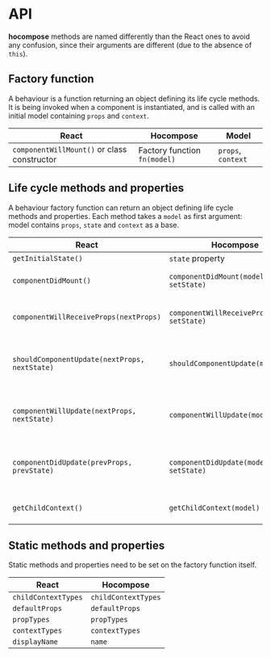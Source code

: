 # API

__hocompose__ methods are named differently than the React ones to avoid any confusion, since their arguments are different (due to the absence of `this`).

## Factory function

A behaviour is a function returning an object defining its life cycle methods. It is being invoked when a component is instantiated, and is called with an initial model containing `props` and `context`.

| React | Hocompose | Model |
| --- | --- | --- |
| `componentWillMount()` or class constructor | Factory function `fn(model)` | `props`, `context` |

## Life cycle methods and properties

A behaviour factory function can return an object defining life cycle methods and properties. Each method takes a `model` as first argument: model contains `props`, `state` and `context` as a base.

| React | Hocompose | Model |
| --- | --- | --- |
| `getInitialState()` | `state` property | |
| `componentDidMount()` | `componentDidMount(model, setState)` | `props`, `state`, `context` |
| `componentWillReceiveProps(nextProps)` | `componentWillReceiveProps(model, setState)` | `props`, `nextProps`, `state`, `context` |
| `shouldComponentUpdate(nextProps, nextState)` | `shouldComponentUpdate(model)` | `props`, `nextProps`, `state`, `nextState`,  `context` |
| `componentWillUpdate(nextProps, nextState)` | `componentWillUpdate(model)` | `props`, `nextProps`, `state`, `nextState`, `context` |
| `componentDidUpdate(prevProps, prevState)` | `componentDidUpdate(model, setState)` | `props`, `prevProps`, `state`, `prevState`, `context` |
| `getChildContext()` | `getChildContext(model)` | `props`, `state`, `context` |

## Static methods and properties

Static methods and properties need to be set on the factory function itself.

| React | Hocompose |
| --- | --- |
| `childContextTypes` | `childContextTypes` |
| `defaultProps` | `defaultProps` |
| `propTypes` | `propTypes` |
| `contextTypes` | `contextTypes` |
| `displayName` | `name` |

